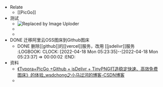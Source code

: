 - Relate
	- [[PicGo]]
- 测试
	- ![Replaced by Image Uploder](https://yupic.oss-cn-shanghai.aliyuncs.com/202204180441601.png)
	-
	-
- DONE 迁移阿里云OSS图床到Github图床
	- DONE 删除[[github]]的[[vercel]]服务，改用 [[jsdelivr]]服务
	  :LOGBOOK:
	  CLOCK: [2022-04-18 Mon 05:23:35]--[2022-04-18 Mon 05:23:37] =>  00:00:02
	  :END:
- 资料
	- [《Typora+PicGo +Github + jsDelivr + TinyPNG打造稳定快速、高效免费图床》的体验_wsdchong之小马过河的博客-CSDN博客](https://blog.csdn.net/weixin_42875245/article/details/108654079)
	-